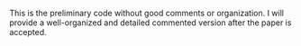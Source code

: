 This is the preliminary code without good comments or organization. I will provide a well-organized and detailed commented version after the paper is accepted.
